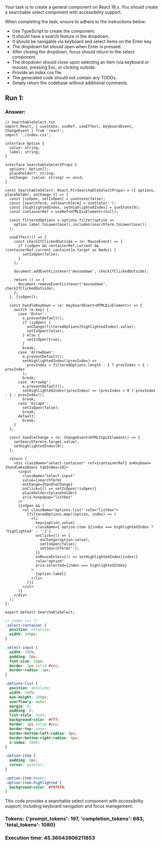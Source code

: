 Your task is to create a general component on React 18.x.
You should create a searchable select component with accessibility support.

When completing the task, ensure to adhere to the instructions below:
- Use TypeScript to create the component.
- It should have a search feature in the dropdown.
- It should be navigable via keyboard and select items on the Enter key.
- The dropdown list should open when Enter is pressed.
- After closing the dropdown, focus should return to the select component.
- The dropdown should close upon selecting an item (via keyboard or mouse), pressing Esc, or clicking outside.
- Provide an index.css file.
- The generated code should not contain any TODOs.
- Simply return the codebase without additional comments.

## Run 1:
### Answer:
```tsx
// SearchableSelect.tsx
import React, { useState, useRef, useEffect, KeyboardEvent, ChangeEvent } from 'react';
import './index.css';

interface Option {
  value: string;
  label: string;
}

interface SearchableSelectProps {
  options: Option[];
  placeholder?: string;
  onChange: (value: string) => void;
}

const SearchableSelect: React.FC<SearchableSelectProps> = ({ options, placeholder, onChange }) => {
  const [isOpen, setIsOpen] = useState(false);
  const [searchTerm, setSearchTerm] = useState('');
  const [highlightedIndex, setHighlightedIndex] = useState(0);
  const containerRef = useRef<HTMLDivElement>(null);

  const filteredOptions = options.filter(option =>
    option.label.toLowerCase().includes(searchTerm.toLowerCase())
  );

  useEffect(() => {
    const checkIfClickedOutside = (e: MouseEvent) => {
      if (isOpen && containerRef.current && !containerRef.current.contains(e.target as Node)) {
        setIsOpen(false);
      }
    };

    document.addEventListener('mousedown', checkIfClickedOutside);

    return () => {
      document.removeEventListener('mousedown', checkIfClickedOutside);
    };
  }, [isOpen]);

  const handleKeyDown = (e: KeyboardEvent<HTMLDivElement>) => {
    switch (e.key) {
      case 'Enter':
        e.preventDefault();
        if (isOpen) {
          onChange(filteredOptions[highlightedIndex].value);
          setIsOpen(false);
        } else {
          setIsOpen(true);
        }
        break;
      case 'ArrowDown':
        e.preventDefault();
        setHighlightedIndex((prevIndex) =>
          prevIndex < filteredOptions.length - 1 ? prevIndex + 1 : prevIndex
        );
        break;
      case 'ArrowUp':
        e.preventDefault();
        setHighlightedIndex((prevIndex) => (prevIndex > 0 ? prevIndex - 1 : prevIndex));
        break;
      case 'Escape':
        setIsOpen(false);
        break;
      default:
        break;
    }
  };

  const handleChange = (e: ChangeEvent<HTMLInputElement>) => {
    setSearchTerm(e.target.value);
    setHighlightedIndex(0);
  };

  return (
    <div className="select-container" ref={containerRef} onKeyDown={handleKeyDown} tabIndex={0}>
      <input
        className="select-input"
        value={searchTerm}
        onChange={handleChange}
        onClick={() => setIsOpen(!isOpen)}
        placeholder={placeholder}
        aria-haspopup="listbox"
      />
      {isOpen && (
        <ul className="options-list" role="listbox">
          {filteredOptions.map((option, index) => (
            <li
              key={option.value}
              className={`option-item ${index === highlightedIndex ? 'highlighted' : ''}`}
              onClick={() => {
                onChange(option.value);
                setIsOpen(false);
                setSearchTerm('');
              }}
              onMouseEnter={() => setHighlightedIndex(index)}
              role="option"
              aria-selected={index === highlightedIndex}
            >
              {option.label}
            </li>
          ))}
        </ul>
      )}
    </div>
  );
};

export default SearchableSelect;
```

```css
/* index.css */
.select-container {
  position: relative;
  width: 300px;
}

.select-input {
  width: 100%;
  padding: 8px;
  font-size: 16px;
  border: 1px solid #ccc;
  border-radius: 4px;
}

.options-list {
  position: absolute;
  width: 100%;
  max-height: 200px;
  overflow-y: auto;
  margin: 0;
  padding: 0;
  list-style: none;
  background-color: #fff;
  border: 1px solid #ccc;
  border-top: none;
  border-bottom-left-radius: 4px;
  border-bottom-right-radius: 4px;
  z-index: 1000;
}

.option-item {
  padding: 8px;
  cursor: pointer;
}

.option-item:hover,
.option-item.highlighted {
  background-color: #f0f0f0;
}
```

This code provides a searchable select component with accessibility support, including keyboard navigation and focus management.
### Tokens: {'prompt_tokens': 197, 'completion_tokens': 883, 'total_tokens': 1080}
### Execution time: 45.36043906211853
